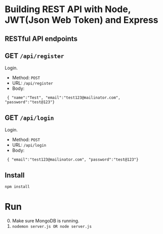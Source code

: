 # Building REST API with Node, JWT(Json Web Token) and Express

## RESTful API endpoints

## GET `/api/register`
Login.

+ Method: `POST`
+ URL: `/api/register`
+ Body:

`
{ "name":"Test", "email":"test123@mailinator.com", "password":"test@123"}`


## GET `/api/login`
Login.

+ Method: `POST`
+ URL: `/api/login`
+ Body:

`
{ "email":"test123@mailinator.com", "password":"test@123"}`


## Install

	npm install


# Run
0. Make sure MongoDB is running.
1. `nodemon server.js OR node server.js` 
